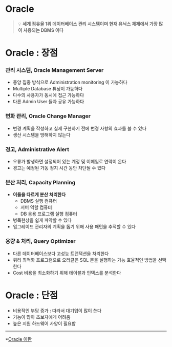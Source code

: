 # Oracle
> 💡 **세계 점유율 1위 데이터베이스 관리 시스템이며 현재 유닉스 체제에서 가장 많이 사용되는 DBMS 이다**

# Oracle : 장점
### 관리 시스템, Oracle Management Server
* 중앙 집중 방식으로 Administration monitoring 이 가능하다
* Multiple Database 튜닝이 가능하다
* 다수의 사용자가 동시에 접근 가능하다
* 다른 Admin User 들과 공유 가능하다

### 변화 관리, Oracle Change Manager
* 변경 계획을 작성하고 실제 구현하기 전에 변경 사항의 효과를 볼 수 있다
* 생산 시스템을 방해하지 않는다

### 경고, Administrative Alert
* 오류가 발생하면 설정되어 있는 계정 및 이메일로 연락이 온다
* 경고는 예정된 가동 정지 시간 동안 차단될 수 있다

### 분산 처리, Capacity Planning
* **이들을 다르게 분산 처리한다**
  * DBMS 실행 컴퓨터
  * 서버 역할 컴퓨터
  * DB 응용 프로그램 실행 컴퓨터
* 병목현상을 쉽게 파악할 수 있다
* 업그레이드 관리자의 계획을 돕기 위해 사용 패턴을 추적할 수 있다

### 용량 & 처리, Query Optimizer
* 다른 데이터베이스보다 고성능 트랜잭션을 처리한다
* 쿼리 최적화 프로그램으로 오라클은 SQL 문을 실행하는 가능 효율적인 방법을 선택한다
* Cost 비용을 최소화하기 위해 테이블과 인덱스를 분석한다

# Oracle : 단점
* 비용적인 부담 증가 : 따라서 대기업이 많이 쓴다
* 기능이 많아 초보자에게 어려움
* 높은 지원 하드웨어 사양이 필요함

---
*[Oracle 이란](https://velog.io/@alicesykim95/Oracle%EA%B3%BC-MySQL%EC%9D%98-%EC%B0%A8%EC%9D%B4%EC%A0%90)